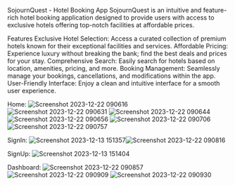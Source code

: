 SojournQuest - Hotel Booking App
SojournQuest is an intuitive and feature-rich hotel booking application designed to provide users with access to exclusive hotels offering top-notch facilities at affordable prices.

Features
Exclusive Hotel Selection: Access a curated collection of premium hotels known for their exceptional facilities and services.
Affordable Pricing: Experience luxury without breaking the bank; find the best deals and prices for your stay.
Comprehensive Search: Easily search for hotels based on location, amenities, pricing, and more.
Booking Management: Seamlessly manage your bookings, cancellations, and modifications within the app.
User-Friendly Interface: Enjoy a clean and intuitive interface for a smooth user experience.



Home:
![Screenshot 2023-12-22 090616](https://github.com/SakthiKrish155/React_IRC/assets/125114424/d6b7ce60-1cee-4ff4-a9aa-310a9b869a3f)
![Screenshot 2023-12-22 090631](https://github.com/SakthiKrish155/React_IRC/assets/125114424/7174f18a-ac2b-4ad0-a5d2-abc171c4f75b)
![Screenshot 2023-12-22 090644](https://github.com/SakthiKrish155/React_IRC/assets/125114424/454a91cc-f359-46ed-b66c-ceec94ec92ab)
![Screenshot 2023-12-22 090656](https://github.com/SakthiKrish155/React_IRC/assets/125114424/a6a5ec28-637f-41cf-9cb7-2b33d2f4766d)
![Screenshot 2023-12-22 090706](https://github.com/SakthiKrish155/React_IRC/assets/125114424/66af2506-96e5-40c5-bf92-8eb3969e3950)
![Screenshot 2023-12-22 090757](https://github.com/SakthiKrish155/React_IRC/assets/125114424/f0ca8cfe-84c6-419e-b57b-2e147adfd7d6)

SignIn:
![Screenshot 2023-12-13 151357](https://github.com/SakthiKrish155/React_IRC/assets/125114424/eb5dd2e6-1357-43b2-80ce-ba998bad7f1d)![Screenshot 2023-12-22 090816](https://github.com/SakthiKrish155/React_IRC/assets/125114424/82688f78-ede1-409f-84ff-c70dca74890c)

SignUp:
![Screenshot 2023-12-13 151404](https://github.com/SakthiKrish155/React_IRC/assets/125114424/869c90b8-93d0-4166-b1da-3c40e345c260)

Dashboard:
![Screenshot 2023-12-22 090857](https://github.com/SakthiKrish155/React_IRC/assets/125114424/2049be78-8637-4475-b1fc-f6ea147899ac)
![Screenshot 2023-12-22 090909](https://github.com/SakthiKrish155/React_IRC/assets/125114424/9c0743b3-b3a1-4a04-888c-650354a65859)
![Screenshot 2023-12-22 090930](https://github.com/SakthiKrish155/React_IRC/assets/125114424/5e423453-7a7b-4f76-99f3-578f745e706b)


